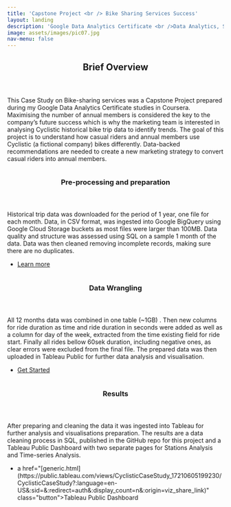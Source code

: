 ```yaml
---
title: 'Capstone Project <br /> Bike Sharing Services Success'
layout: landing
description: 'Google Data Analytics Certificate <br />Data Analytics, SQL and Visualisation project'
image: assets/images/pic07.jpg
nav-menu: false
---
```


<!-- Main -->
<div id="main">

<!-- One -->
<section id="one">
	<div class="inner">
		<header class="major">
			<h2>Brief Overview</h2>
		</header>
		<p> This Case Study on Bike-sharing services was a Capstone Project prepared during my Google Data Analytics Certificate studies in Coursera. Maximising the number of annual members is considered the key to the company’s future success which is why the marketing team is interested in analysing Cyclistic historical bike trip data to identify trends. The goal of this project is to understand how casual riders and annual members use Cyclistic (a fictional company) bikes differently. Data-backed recommendations are needed to create a new marketing strategy to convert casual riders into annual members.  </p>
	</div>
</section>

<!-- Two -->
<section id="two" class="spotlights">
	<section>
		<a href="generic.html" class="image">
			<img src="{% link assets/images/pic08.jpg %}" alt="" data-position="center center" />
		</a>
		<div class="content">
			<div class="inner">
				<header class="major">
					<h3>Pre-processing and preparation</h3>
				</header>
				<p> Historical trip data was downloaded for the period of 1 year, one file for each month. Data, in CSV format, was ingested into Google BigQuery using Google Cloud Storage buckets as most files were larger than 100MB. 
Data quality and structure was assessed using SQL on a sample 1 month of the data. Data was then cleaned removing incomplete records, making sure there are no duplicates.  </p>
				<ul class="actions">
					<li><a href="generic.html" class="button">Learn more</a></li>
				</ul>
			</div>
		</div>
	</section>
	<section>
		<a href="generic.html" class="image">
			<img src="{% link assets/images/pic09.jpg %}" alt="" data-position="top center" />
		</a>
		<div class="content">
			<div class="inner">
				<header class="major">
					<h3>Data Wrangling</h3>
				</header>
				<p>All 12 months data was combined in one table (~1GB) . Then new columns for ride duration as time and ride duration in seconds were added as well as a column for day of the week, extracted from the time existing field for ride start. Finally all rides bellow 60sek duration, including negative ones, as clear errors were excluded from the final file. The prepared data was then uploaded in Tableau Public for further data analysis and visualisation.</p>
				<ul class="actions">
					<li><a href="generic.html" class="button next">Get Started</a></li>
				</ul>
			</div>
		</div>
	</section>
	<section>
		<a href="generic.html" class="image">
			<img src="{% link assets/images/pic10.jpg %}" alt="" data-position="25% 25%" />
		</a>
		<div class="content">
			<div class="inner">
				<header class="major">
					<h3>Results</h3>
				</header>
				<p>After preparing and cleaning the data it was ingested into Tableau for further analysis and visualisations preparation. The results are a data cleaning process in SQL, published in the GitHub repo for this project and a Tableau Public Dashboard with two separate pages for Stations Analysis and Time-series Analysis.</p>
				<ul class="actions">
					<li>a href="[generic.html](https://public.tableau.com/views/CyclisticCaseStudy_17210605199230/CyclisticCaseStudy?:language=en-US&:sid=&:redirect=auth&:display_count=n&:origin=viz_share_link)" class="button">Tableau Public Dashboard</a></li>
				</ul>
			</div>
		</div>
	</section>
</section>
